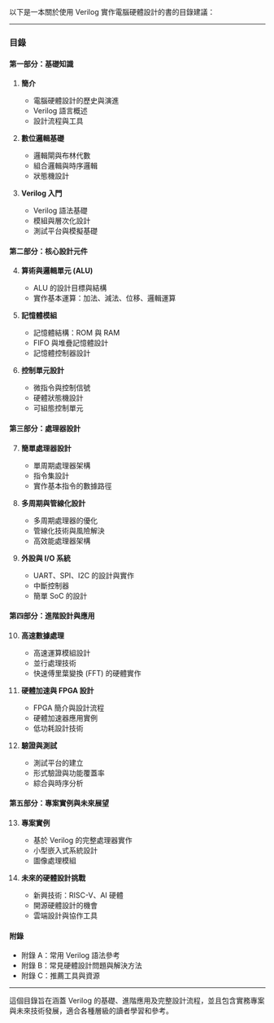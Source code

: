 以下是一本關於使用 Verilog 實作電腦硬體設計的書的目錄建議：  

---

### **目錄**  

#### 第一部分：基礎知識  
1. **簡介**  
   - 電腦硬體設計的歷史與演進  
   - Verilog 語言概述  
   - 設計流程與工具  

2. **數位邏輯基礎**  
   - 邏輯閘與布林代數  
   - 組合邏輯與時序邏輯  
   - 狀態機設計  

3. **Verilog 入門**  
   - Verilog 語法基礎  
   - 模組與層次化設計  
   - 測試平台與模擬基礎  

#### 第二部分：核心設計元件  
4. **算術與邏輯單元 (ALU)**  
   - ALU 的設計目標與結構  
   - 實作基本運算：加法、減法、位移、邏輯運算  

5. **記憶體模組**  
   - 記憶體結構：ROM 與 RAM  
   - FIFO 與堆疊記憶體設計  
   - 記憶體控制器設計  

6. **控制單元設計**  
   - 微指令與控制信號  
   - 硬體狀態機設計  
   - 可組態控制單元  

#### 第三部分：處理器設計  
7. **簡單處理器設計**  
   - 單周期處理器架構  
   - 指令集設計  
   - 實作基本指令的數據路徑  

8. **多周期與管線化設計**  
   - 多周期處理器的優化  
   - 管線化技術與風險解決  
   - 高效能處理器架構  

9. **外設與 I/O 系統**  
   - UART、SPI、I2C 的設計與實作  
   - 中斷控制器  
   - 簡單 SoC 的設計  

#### 第四部分：進階設計與應用  
10. **高速數據處理**  
    - 高速運算模組設計  
    - 並行處理技術  
    - 快速傅里葉變換 (FFT) 的硬體實作  

11. **硬體加速與 FPGA 設計**  
    - FPGA 簡介與設計流程  
    - 硬體加速器應用實例  
    - 低功耗設計技術  

12. **驗證與測試**  
    - 測試平台的建立  
    - 形式驗證與功能覆蓋率  
    - 綜合與時序分析  

#### 第五部分：專案實例與未來展望  
13. **專案實例**  
    - 基於 Verilog 的完整處理器實作  
    - 小型嵌入式系統設計  
    - 圖像處理模組  

14. **未來的硬體設計挑戰**  
    - 新興技術：RISC-V、AI 硬體  
    - 開源硬體設計的機會  
    - 雲端設計與協作工具  

#### 附錄  
- 附錄 A：常用 Verilog 語法參考  
- 附錄 B：常見硬體設計問題與解決方法  
- 附錄 C：推薦工具與資源  

---  

這個目錄旨在涵蓋 Verilog 的基礎、進階應用及完整設計流程，並且包含實務專案與未來技術發展，適合各種層級的讀者學習和參考。